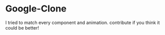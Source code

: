 # Google-Clone
 I tried to match every component and animation. contribute if you think it could be better! 
